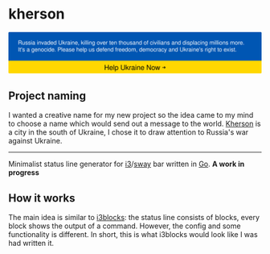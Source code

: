 
# kherson

[![Stand With Ukraine](https://raw.githubusercontent.com/vshymanskyy/StandWithUkraine/main/banner2-direct.svg)](https://stand-with-ukraine.pp.ua)

## Project naming

I wanted a creative name for my new project so the idea came to my mind to
choose a name which would send out a message to the world.
[Kherson](https://en.wikipedia.org/wiki/Kherson) is a city in the south of
Ukraine, I chose it to draw attention to Russia's war against Ukraine.

---

Minimalist status line generator for [i3](https://i3wm.org/)/[sway](https://swaywm.org/)
bar written in [Go](https://go.dev/). **A work in progress**

## How it works

The main idea is similar to [i3blocks](https://github.com/vivien/i3blocks): the
status line consists of blocks, every block shows the output of a command.
However, the config and some functionality is different. In short, this is
what i3blocks would look like I was had written it.


